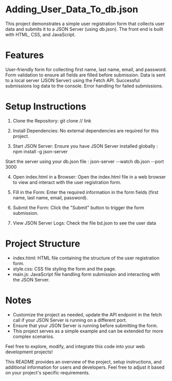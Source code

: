 # Adding_User_Data_To_db.json

This project demonstrates a simple user registration form that collects user data and submits it to a JSON Server (using db.json). The front end is built with HTML, CSS, and JavaScript.

# Features
User-friendly form for collecting first name, last name, email, and password.
Form validation to ensure all fields are filled before submission.
Data is sent to a local server (JSON Server) using the Fetch API.
Successful submissions log data to the console.
Error handling for failed submissions.

# Setup Instructions

1. Clone the Repository:
git clone // link

2. Install Dependencies:
No external dependencies are required for this project.

3. Start JSON Server:
Ensure you have JSON Server installed globally : npm install -g json-server

Start the server using your db.json file : json-server --watch db.json --port 3000

4. Open index.html in a Browser:
Open the index.html file in a web browser to view and interact with the user registration form.

5. Fill in the Form:
Enter the required information in the form fields (first name, last name, email, password).

6. Submit the Form:
Click the "Submit" button to trigger the form submission.

7. View JSON Server Logs:
Check the file bd.json to see the user data

# Project Structure
- index.html: HTML file containing the structure of the user registration form.
- style.css: CSS file styling the form and the page.
- main.js: JavaScript file handling form submission and interacting with the JSON Server.

# Notes
- Customize the project as needed, update the API endpoint in the fetch call if your JSON Server is running on a different port.
- Ensure that your JSON Server is running before submitting the form.
- This project serves as a simple example and can be extended for more complex scenarios.

Feel free to explore, modify, and integrate this code into your web development projects!

This README provides an overview of the project, setup instructions, and additional information for users and developers. Feel free to adjust it based on your project's specific requirements.


